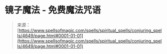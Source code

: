 <!--yml

category: 未分类

date: 2024-06-12 18:38:26

-->

# 镜子魔法 - 免费魔法咒语

> 来源：[https://www.spellsofmagic.com/spells/spiritual_spells/conjuring_spells/4649/page.html#0001-01-01](https://www.spellsofmagic.com/spells/spiritual_spells/conjuring_spells/4649/page.html#0001-01-01)
